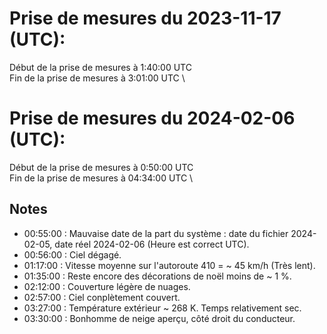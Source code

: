 # Prise de mesures du 2023-11-17 (UTC):

Début de la prise de mesures à 1:40:00 UTC \
Fin de la prise de mesures à 3:01:00 UTC \

# Prise de mesures du 2024-02-06 (UTC):

Début de la prise de mesures à 0:50:00 UTC \
Fin de la prise de mesures à 04:34:00 UTC \

## Notes

- 00:55:00 : Mauvaise date de la part du système : date du fichier 2024-02-05, date réel 2024-02-06 (Heure est correct UTC).
- 00:56:00 : Ciel dégagé.
- 01:17:00 : Vitesse moyenne sur l'autoroute 410 = ~ 45 km/h (Très lent).
- 01:35:00 : Reste encore des décorations de noël moins de ~ 1 %.
- 02:12:00 : Couverture légère de nuages.
- 02:57:00 : Ciel conplètement couvert.
- 03:27:00 : Température extérieur ~ 268 K. Temps relativement sec.
- 03:30:00 : Bonhomme de neige aperçu, côté droit du conducteur.
